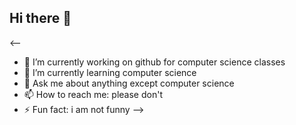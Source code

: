 ## Hi there 👋

<--
- 🔭 I’m currently working on github for computer science classes
- 🌱 I’m currently learning computer science
- 💬 Ask me about anything except computer science
- 📫 How to reach me: please don't
- ⚡ Fun fact: i am not funny
-->
